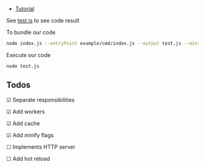 - [Tutorial](https://cpojer.net/posts/building-a-javascript-bundler)

See [test.js](./test.js) to see code result

To bundle our code
```bash
node index.js --entryPoint example/cmd/index.js --output test.js --minify
```

Execute our code 
```bash
node test.js
```

## Todos

&#9745;  Separate responsibilities

&#9745;  Add workers

&#9745;  Add cache

&#9745;  Add minify flags

&#9744;  Implements HTTP server 

&#9744;  Add hot reload 

 

